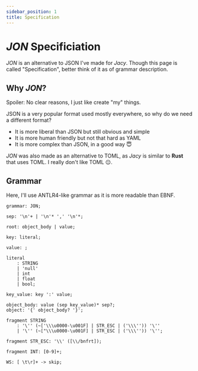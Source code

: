 ```yaml
---
sidebar_position: 1
title: Specification
---
```


# _JON_ Specificiation

_JON_ is an alternative to JSON I've made for _Jacy_.
Though this page is called "Specification", better think of it as of grammar description.

## Why _JON_?

Spoiler: No clear reasons, I just like create "my" things.

JSON is a very popular format used mostly everywhere, so why do we need a different format?

- It is more liberal than JSON but still obvious and simple
- It is more human friendly but not that hard as YAML
- It is more complex than JSON, in a good way 😇

_JON_ was also made as an alternative to TOML, as _Jacy_ is similar to **Rust** that uses TOML.
I really don't like TOML 😐.

## Grammar

Here, I'll use ANTLR4-like grammar as it is more readable than EBNF.


```g4
grammar: JON;

sep: '\n'+ | '\n'* ',' '\n'*;

root: object_body | value;

key: literal;

value: ;

literal
    : STRING
    | 'null'
    | int
    | float
    | bool;

key_value: key ':' value;

object_body: value (sep key_value)* sep?;
object: '{' object_body? '}';

fragment STRING
    : '\'' (~['\\\u0000-\u001F] | STR_ESC | ('\\\'')) '\''
    | '\'' (~["\\\u0000-\u001F] | STR_ESC | ('\\\'')) '\'';

fragment STR_ESC: '\\' ([\\/bnfrt]);

fragment INT: [0-9]+;

WS: [ \t\r]+ -> skip;
```

